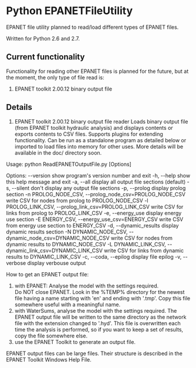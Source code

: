 Python EPANETFileUtility
========================

EPANET file utility planned to read/load different types of EPANET files.

Written for Python 2.6 and 2.7.

Current functionality
---------------------

Functionality for reading other EPANET files is planned for
the future, but at the moment, the only type of file read is:

1. EPANET toolkit 2.00.12 binary output file


Details
-------


1. EPANET toolkit 2.00.12 binary output file reader
   Loads binary output file (from EPANET toolkit hydraulic analysis) 
   and displays contents or exports contents to CSV files.
   Supports plugins for extending functionality.
   Can be run as a standalone program as detailed below
   or imported to load files into memory for other uses.
   More details will be available in the doc/ directory soon.

Usage: python ReadEPANETOutputFile.py [Options] <outputfilename>

Options:
  --version             show program's version number and exit
  -h, --help            show this help message and exit
  -a, --all             display all output file sections (default)
  -s, --silent          don't display any output file sections
  -p, --prolog          display prolog section
  -n PROLOG_NODE_CSV, --prolog_node_csv=PROLOG_NODE_CSV
                        write CSV for nodes from prolog to PROLOG_NODE_CSV
  -l PROLOG_LINK_CSV, --prolog_link_csv=PROLOG_LINK_CSV
                        write CSV for links from prolog to PROLOG_LINK_CSV
  -e, --energy_use      display energy use section
  -E ENERGY_CSV, --energy_use_csv=ENERGY_CSV
                        write CSV from energy use section to ENERGY_CSV
  -d, --dynamic_results
                        display dynamic results section
  -N DYNAMIC_NODE_CSV, --dynamic_node_csv=DYNAMIC_NODE_CSV
                        write CSV for nodes from dynamic results to
                        DYNAMIC_NODE_CSV
  -L DYNAMIC_LINK_CSV, --dynamic_link_csv=DYNAMIC_LINK_CSV
                        write CSV for links from dynamic results to
                        DYNAMIC_LINK_CSV
  -c, --coda, --epilog  display file epilog
  -v, --verbose         display verbouse output

How to get an EPANET output file:

1. with EPANET: Analyse the model with the settings required.  
   Do NOT close EPANET.
   Look in the %TEMP% directory for the newest file having a name
   starting with 'en' and ending with '.tmp'.  Copy this file
   somewhere useful with a meaningful name.
2. with WaterSums, analyse the model with the settings required.
   The EPANET output file will be written to the same directory
   as the network file with the extension changed to '.hyd'.
   This file is overwritten each time the analysis is performed,
   so if you want to keep a set of results, copy the file somewhere
   else.
3. use the EPANET Toolkit to generate an output file.

EPANET output files can be large files.  Their structure is described
in the EPANET Toolkit Windows Help File.

